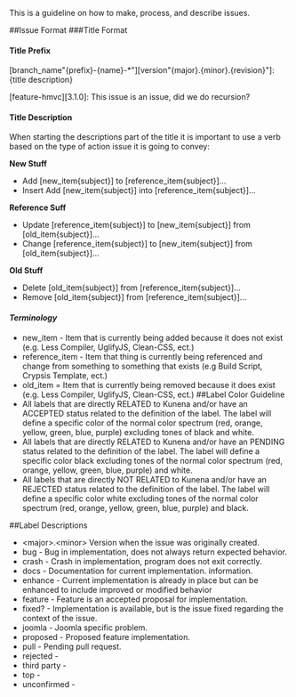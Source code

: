 This is a guideline on how to make, process, and describe issues.

##Issue Format
###Title Format
#### Title Prefix
[branch_name"{prefix}-{name}-*"][version"{major}.{minor}.{revision}"]: {title description}

[feature-hmvc][3.1.0]: This issue is an issue, did we do recursion?

#### Title Description

When starting the descriptions part of the title it is important to use a verb based on the type of action issue it is going to convey:

**New Stuff**
* Add [new_item{subject}] to [reference_item{subject}]...
* Insert Add [new_item{subject}] into [reference_item{subject}]...

**Reference Suff**
* Update [reference_item{subject}] to [new_item{subject}] from [old_item{subject}]...
* Change [reference_item{subject}] to [new_item{subject}] from [old_item{subject}]...

**Old Stuff**
* Delete [old_item{subject}] from [reference_item{subject}]...
* Remove [old_item{subject}] from [reference_item{subject}]...

#### _Terminology_
* new_item - Item that is currently being added because it does not exist (e.g. Less Compiler, UglifyJS, Clean-CSS, ect.)
* reference_item - Item that thing is currently being referenced and change from something to something that exists (e.g Build Script, Crypsis Template, ect.)
* old_item = Item that is currently being removed because it does exist (e.g. Less Compiler, UglifyJS, Clean-CSS, ect.)
##Label Color Guideline
* All labels that are directly RELATED to Kunena and/or have an ACCEPTED status related to the definition of the label. The label will define a specific color of the normal color spectrum (red, orange, yellow, green, blue, purple) excluding tones of black and white.
* All labels that are directly RELATED to Kunena and/or have an PENDING status related to the definition of the label. The label will define a specific color black excluding tones of the normal color spectrum (red, orange, yellow, green, blue, purple) and white.
* All labels that are directly NOT RELATED to Kunena and/or have an REJECTED status related to the definition of the label.  The label will define a specific color white excluding tones of the normal color spectrum (red, orange, yellow, green, blue, purple) and black.

##Label Descriptions
* \<major\>.\<minor\> Version when the issue was originally created.
* bug - Bug in implementation, does not always return expected behavior.
* crash - Crash in implementation, program does not exit correctly.
* docs - Documentation for current implementation.
information.
* enhance - Current implementation is already in place but can be enhanced to include improved or modified behavior 
* feature - Feature is an accepted proposal for implementation.
* fixed? - Implementation is available, but is the issue fixed regarding the context of the issue.
* joomla - Joomla specific problem.
* proposed - Proposed feature implementation.
* pull - Pending pull request.
* rejected - 
* third party - 
* top -
* unconfirmed - 
